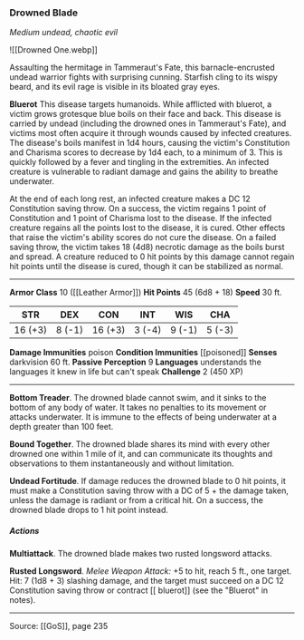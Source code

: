 ### Drowned Blade
_Medium undead, chaotic evil_

![[Drowned One.webp]]

Assaulting the hermitage in Tammeraut's Fate, this barnacle-encrusted undead warrior fights with surprising cunning. Starfish cling to its wispy beard, and its evil rage is visible in its bloated gray eyes.


**Bluerot** This disease targets humanoids. While afflicted with bluerot, a victim grows grotesque blue boils on their face and back. This disease is carried by undead (including the drowned ones in Tammeraut's Fate), and victims most often acquire it through wounds caused by infected creatures. The disease's boils manifest in 1d4 hours, causing the victim's Constitution and Charisma scores to decrease by 1d4 each, to a minimum of 3. This is quickly followed by a fever and tingling in the extremities. An infected creature is vulnerable to radiant damage and gains the ability to breathe underwater.

At the end of each long rest, an infected creature makes a DC 12 Constitution saving throw. On a success, the victim regains 1 point of Constitution and 1 point of Charisma lost to the disease. If the infected creature regains all the points lost to the disease, it is cured. Other effects that raise the victim's ability scores do not cure the disease. On a failed saving throw, the victim takes 18 (4d8) necrotic damage as the boils burst and spread. A creature reduced to 0 hit points by this damage cannot regain hit points until the disease is cured, though it can be stabilized as normal.






---

**Armor Class** 10 ([[Leather Armor]])
**Hit Points** 45 (6d8 + 18)
**Speed** 30 ft.

| STR     | DEX     | CON     | INT     | WIS     | CHA     |
|---------|---------|---------|---------|---------|---------|
| 16 (+3) | 8 (-1) | 16 (+3) | 3 (-4) | 9 (-1) | 5 (-3) |

**Damage Immunities** poison
**Condition Immunities** [[poisoned]]
**Senses** darkvision 60 ft.
**Passive Perception** 9
**Languages** understands the languages it knew in life but can't speak
**Challenge** 2 (450 XP)

---

**Bottom Treader**. The drowned blade cannot swim, and it sinks to the bottom of any body of water. It takes no penalties to its movement or attacks underwater. It is immune to the effects of being underwater at a depth greater than 100 feet.

**Bound Together**. The drowned blade shares its mind with every other drowned one within 1 mile of it, and can communicate its thoughts and observations to them instantaneously and without limitation.

**Undead Fortitude**. If damage reduces the drowned blade to 0 hit points, it must make a Constitution saving throw with a DC of 5 + the damage taken, unless the damage is radiant or from a critical hit. On a success, the drowned blade drops to 1 hit point instead.

##### Actions
**Multiattack**. The drowned blade makes two rusted longsword attacks.

**Rusted Longsword**. _Melee Weapon Attack:_ +5 to hit, reach 5 ft., one target. Hit: 7 (1d8 + 3) slashing damage, and the target must succeed on a DC 12 Constitution saving throw or contract [[ bluerot]] (see the "Bluerot" in notes).


---

Source: [[GoS]], page 235